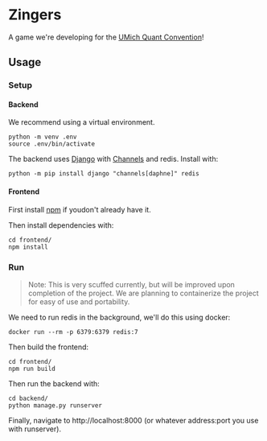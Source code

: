# Zingers

A game we're developing for the [UMich Quant Convention](https://tradersatmichigan.github.io/convention/)!

## Usage

### Setup

#### Backend

We recommend using a virtual environment.

```shell
python -m venv .env
source .env/bin/activate
```

The backend uses [Django](https://www.djangoproject.com/) with 
[Channels](https://channels.readthedocs.io/en/latest/index.html) and redis.
Install with:

```shell
python -m pip install django "channels[daphne]" redis
```

#### Frontend

First install [npm](https://www.npmjs.com/) if youdon't already have it.

Then install dependencies with:

```shell
cd frontend/
npm install
```

### Run

>Note: This is very scuffed currently, but will be improved upon completion of the project.
>We are planning to containerize the project for easy of use and portability.

We need to run redis in the background, we'll do this using docker:

```shell
docker run --rm -p 6379:6379 redis:7
```

Then build the frontend:
```shell
cd frontend/
npm run build
```

Then run the backend with:

```shell
cd backend/
python manage.py runserver
```
Finally, navigate to http://localhost:8000 (or whatever address:port you use with runserver).
